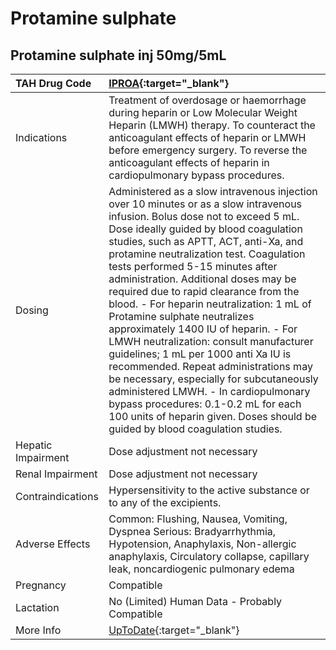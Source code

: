 # Protamine sulphate

## Protamine sulphate inj 50mg/5mL

| TAH Drug Code      | [IPROA](https://www.tahsda.org.tw/drugs/hissearch.php?drug_code=IPROA){:target="_blank"}                                                                                                                                                                                                                                                                                                                                                                                                                                                                                                                                                                                                                                                                                                                                                  |
|:-------------------|:------------------------------------------------------------------------------------------------------------------------------------------------------------------------------------------------------------------------------------------------------------------------------------------------------------------------------------------------------------------------------------------------------------------------------------------------------------------------------------------------------------------------------------------------------------------------------------------------------------------------------------------------------------------------------------------------------------------------------------------------------------------------------------------------------------------------------------------|
| Indications        | Treatment of overdosage or haemorrhage during heparin or Low Molecular Weight Heparin (LMWH) therapy. To counteract the anticoagulant effects of heparin or LMWH before emergency surgery. To reverse the anticoagulant effects of heparin in cardiopulmonary bypass procedures.                                                                                                                                                                                                                                                                                                                                                                                                                                                                                                                                                          |
| Dosing             | Administered as a slow intravenous injection over 10 minutes or as a slow intravenous infusion. Bolus dose not to exceed 5 mL. Dose ideally guided by blood coagulation studies, such as APTT, ACT, anti-Xa, and protamine neutralization test. Coagulation tests performed 5-15 minutes after administration. Additional doses may be required due to rapid clearance from the blood. - For heparin neutralization: 1 mL of Protamine sulphate neutralizes approximately 1400 IU of heparin. - For LMWH neutralization: consult manufacturer guidelines; 1 mL per 1000 anti Xa IU is recommended. Repeat administrations may be necessary, especially for subcutaneously administered LMWH. - In cardiopulmonary bypass procedures: 0.1-0.2 mL for each 100 units of heparin given. Doses should be guided by blood coagulation studies. |
| Hepatic Impairment | Dose adjustment not necessary                                                                                                                                                                                                                                                                                                                                                                                                                                                                                                                                                                                                                                                                                                                                                                                                             |
| Renal Impairment   | Dose adjustment not necessary                                                                                                                                                                                                                                                                                                                                                                                                                                                                                                                                                                                                                                                                                                                                                                                                             |
| Contraindications  | Hypersensitivity to the active substance or to any of the excipients.                                                                                                                                                                                                                                                                                                                                                                                                                                                                                                                                                                                                                                                                                                                                                                     |
| Adverse Effects    | Common: Flushing, Nausea, Vomiting, Dyspnea Serious: Bradyarrhythmia, Hypotension, Anaphylaxis, Non-allergic anaphylaxis, Circulatory collapse, capillary leak, noncardiogenic pulmonary edema                                                                                                                                                                                                                                                                                                                                                                                                                                                                                                                                                                                                                                            |
| Pregnancy          | Compatible                                                                                                                                                                                                                                                                                                                                                                                                                                                                                                                                                                                                                                                                                                                                                                                                                                |
| Lactation          | No (Limited) Human Data - Probably Compatible                                                                                                                                                                                                                                                                                                                                                                                                                                                                                                                                                                                                                                                                                                                                                                                             |
| More Info          | [UpToDate](https://www.uptodate.com/contents/protamine-sulfate-drug-information){:target="_blank"}                                                                                                                                                                                                                                                                                                                                                                                                                                                                                                                                                                                                                                                                                                                                        |

